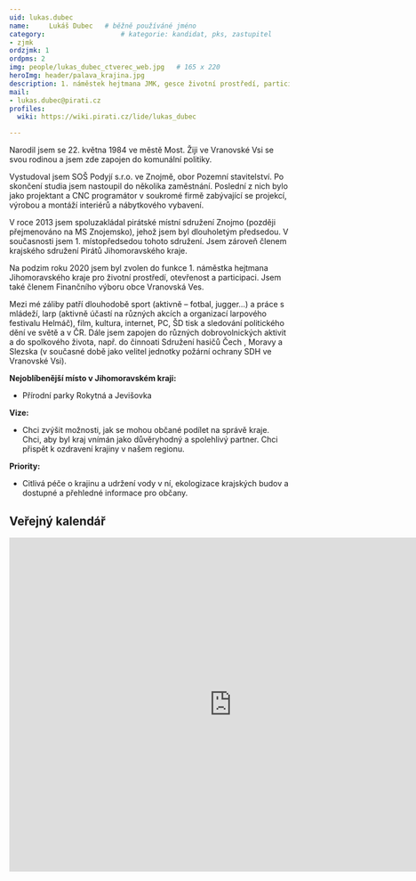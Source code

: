 ```yaml
---
uid: lukas.dubec
name:     Lukáš Dubec  	# běžně používáné jméno
category:                 	# kategorie: kandidat, pks, zastupitel
- zjmk
ordzjmk: 1
ordpms: 2
img: people/lukas_dubec_ctverec_web.jpg   # 165 x 220
heroImg: header/palava_krajina.jpg
description: 1. náměstek hejtmana JMK, gesce životní prostředí, participace a transparentnost; dobrovolný hasič   	# kratký popis, max 160 znaků
mail:
- lukas.dubec@pirati.cz
profiles:
  wiki: https://wiki.pirati.cz/lide/lukas_dubec

---
```


Narodil jsem se 22. května 1984 ve městě Most. Žiji ve Vranovské Vsi se svou rodinou a jsem zde zapojen do komunální politiky.

Vystudoval jsem SOŠ Podyjí s.r.o. ve Znojmě, obor Pozemní stavitelství. Po skončení studia jsem nastoupil do několika zaměstnání. Poslední z nich bylo jako projektant a CNC programátor v soukromé firmě zabývající se projekcí, výrobou a montáží interiérů a nábytkového vybavení.

V roce 2013 jsem spoluzakládal pirátské místní sdružení Znojmo (později přejmenováno na MS Znojemsko), jehož jsem byl dlouholetým předsedou. V současnosti jsem 1. místopředsedou tohoto sdružení. Jsem zároveň členem krajského sdružení Pirátů Jihomoravského kraje.

Na podzim roku 2020 jsem byl zvolen do funkce 1. náměstka hejtmana Jihomoravského kraje pro životní prostředí, otevřenost a participaci. Jsem také členem Finančního výboru obce Vranovská Ves.

Mezi mé záliby patří dlouhodobě sport (aktivně – fotbal, jugger…) a práce s mládeží, larp (aktivně účastí na různých akcích a organizací larpového festivalu Helmáč), film, kultura, internet, PC, ŠD tisk a sledování politického dění ve světě a v ČR. Dále jsem zapojen do různých dobrovolnických aktivit a do spolkového života, např. do činnoati Sdružení hasičů Čech , Moravy a Slezska (v současné době jako velitel jednotky požární ochrany SDH ve Vranovské Vsi).

**Nejoblíbenější místo v Jihomoravském kraji:** 

- Přírodní parky Rokytná a Jevišovka

**Vize:** 

- Chci zvýšit možnosti, jak se mohou občané podílet na správě kraje. Chci, aby byl kraj vnímán jako důvěryhodný a spolehlivý partner. Chci přispět k ozdravení krajiny v našem regionu.

**Priority:** 

- Citlivá péče o krajinu a udržení vody v ní, ekologizace krajských budov a dostupné a přehledné informace pro občany.

## Veřejný kalendář

<iframe src="https://outlook.office365.com/owa/calendar/6ebe563152df4f50937194e102aa9a57@kr-jihomoravsky.cz/065a6b3408ca44e0bbefed2eff974f3d7370103323878072554/calendar.html" style="border: 0" width="800" height="600" frameborder="0" scrolling="no"></iframe>
